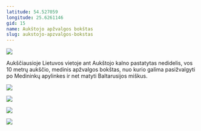 ```yaml
---
latitude: 54.527059
longitude: 25.6261146
gid: 15
name: Aukštojo apžvalgos bokštas
slug: aukstojo-apzvalgos-bokstas
---
```

![](https://lh3.googleusercontent.com/umsh/AFiHsUGoUz38bWi_RPS_Bqy1X4EgfYYHPJipEjA2yrq63Q-63ogpkR9SAWFBiHBcSEigfMuI5esuQ8XDw-L7POvJVE8KK6lw9U-k0VrDO8RzJlntqYdGT0UlYrlX2egK7oEbDF6urA)  
  
Aukščiausioje Lietuvos vietoje ant Aukštojo kalno pastatytas nedidelis, vos 10 metrų aukščio, medinis apžvalgos bokštas, nuo kurio galima pasižvalgyti po Medininkų apylinkes ir net matyti Baltarusijos miškus.  
  
![](https://lh3.googleusercontent.com/umsh/AFiHsUFkUVJ_WW7H8vQsjPY3cwGrZ-zNgxswsjes1-UzjI3-UyAy3YVAVE1Sv5aMldtAeE4SXagZiH9Wr2r0H9Rji5j92uGLJ2lb9cdQ4X-AtrTYW7Pa7grMXRiO-st5tdG1VBfu)  
  
![](https://lh3.googleusercontent.com/umsh/AFiHsUFt63CypbGFuhphn26_c4e_RhcYhi4iTmXHUpEdCE48dn5YtKSf1KMQqSHiGpPFsZ_2-rlZmD1kVO29jcuYt_gAg3NX8t_DzEmrNx1jiQQp1gcr5dQO7IEabrrPJJxRdN4OPg)  
  
![](https://lh3.googleusercontent.com/umsh/AFiHsUH6LsNeDcK-55c7faON1npoY8DXYWq71-XotDtT3QW3gY9Usw4nERVegBMFzewxJXHKc_xWK3RisrMH5vFHiVwVx5Q8qdOpSnrE4QpR6OQkY8c7laTUddu5SIosnXSaceOB-Q)  
  
![](https://lh3.googleusercontent.com/umsh/AFiHsUHG4kxrlRS-EQ05Oi4RuVvDGsQmvDSFHueUCMoRjvPHyF3HpnbZgjj0Bvp_riw3JvnrA24lgwkYopiVZJ3suwvmu1u0VOajLgOPqoEwUvIbBR36KaLxm17uTKSjUhUg9t6S)
